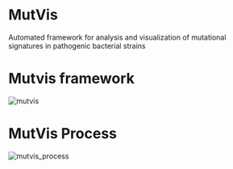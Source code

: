 # MutVis
Automated framework for analysis and visualization of mutational signatures in pathogenic bacterial strains


# Mutvis framework




![mutvis](https://user-images.githubusercontent.com/53608357/99532940-173e7080-29cb-11eb-98f6-c6fc4561ccd9.png)





# MutVis Process

![mutvis_process](https://user-images.githubusercontent.com/53608357/99533707-53260580-29cc-11eb-8296-ece9ace7e94e.png)






